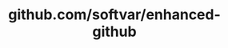 ---
layout: post
title: github.com/softvar/enhanced-github
categories: link
tags: [انگلیسی, گیت‌هاب, برنامه‌نویسی]
---